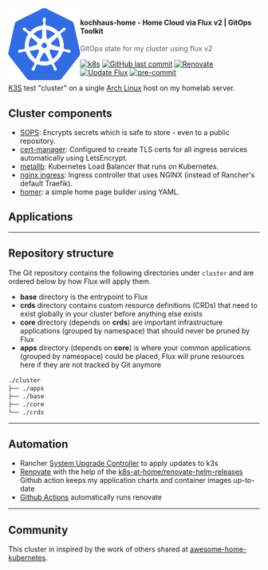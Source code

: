 <img src="https://raw.githubusercontent.com/kubernetes/kubernetes/master/logo/logo.svg" align="left" width="144px" height="144px">

#### kochhaus-home - Home Cloud via Flux v2 | GitOps Toolkit
> GitOps state for my cluster using flux v2

[![k8s](https://img.shields.io/badge/k8s-v1.20.5%2Bk3s1-green?style=flat-square)](https://k8s.io/)
[![GitHub last commit](https://img.shields.io/github/last-commit/haraldkoch/kochhaus-home?style=flat-square)](https://github.com/haraldkoch/kochhaus-home/main)
[![Renovate](https://github.com/haraldkoch/kochhaus-home/actions/workflows/renovate.yaml/badge.svg)](https://github.com/haraldkoch/kochhaus-home/actions/workflows/renovate.yaml)
[![Update Flux](https://github.com/haraldkoch/kochhaus-home/actions/workflows/flux-schedule.yaml/badge.svg)](https://github.com/haraldkoch/kochhaus-home/actions/workflows/flux-schedule.yaml)
[![pre-commit](https://img.shields.io/badge/pre--commit-enabled-green?logo=pre-commit&logoColor=white&style=flat-square)](https://github.com/pre-commit/pre-commit)

[K3S](https://k3s.io/) test "cluster" on a single [Arch Linux](https://www.archlinux.org/) host on my homelab server.

## Cluster components

  - [SOPS](https://toolkit.fluxcd.io/guides/mozilla-sops/): Encrypts secrets which is safe to store - even to a public repository.
  - [cert-manager](https://cert-manager.io/docs/): Configured to create TLS certs for all ingress services automatically using LetsEncrypt.
  - [metallb](https://metallb.universe.tf/): Kubernetes Load Balancer that runs on Kubernetes.
  - [nginx ingress](https://kubernetes.github.io/ingress-nginx/): Ingress controller that uses NGINX (instead of Rancher's default Traefik).
  - [homer](https://github.com/bastienwirtz/homer): a simple home page builder using YAML.

## Applications

---

## Repository structure

The Git repository contains the following directories under `cluster` and are ordered below by how Flux will apply them.

- **base** directory is the entrypoint to Flux
- **crds** directory contains custom resource definitions (CRDs) that need to exist globally in your cluster before anything else exists
- **core** directory (depends on **crds**) are important infrastructure applications (grouped by namespace) that should never be pruned by Flux
- **apps** directory (depends on **core**) is where your common applications (grouped by namespace) could be placed, Flux will prune resources here if they are not tracked by Git anymore

```
./cluster
├── ./apps
├── ./base
├── ./core
└── ./crds
```

---

## Automation

- Rancher [System Upgrade Controller](https://github.com/rancher/system-upgrade-controller) to apply updates to k3s
- [Renovate](https://github.com/renovatebot/renovate) with the help of the [k8s-at-home/renovate-helm-releases](https://github.com/k8s-at-home/renovate-helm-releases) Github action keeps my application charts and container images up-to-date
- [Github Actions](https://docs.github.com/en/actions) automatically runs renovate

---

## Community

This cluster in inspired by the work of others shared at [awesome-home-kubernetes](https://github.com/k8s-at-home/awesome-home-kubernetes).
